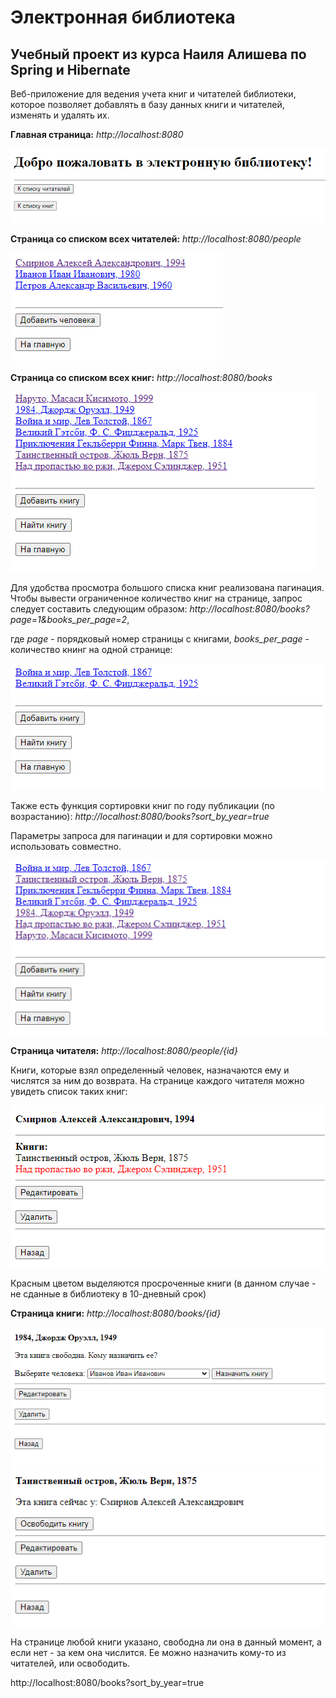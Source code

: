 # Электронная библиотека
## Учебный проект из курса Наиля Алишева по Spring и Hibernate

Веб-приложение для ведения учета книг и читателей библиотеки, которое позволяет добавлять в базу данных книги и читателей, изменять и удалять их.

**Главная страница:** *http://localhost:8080*

![screen](https://github.com/smileksey/Library_SpringBoot_app/blob/master/screens/index.png?raw=true)

**Страница со списком всех читателей:** *http://localhost:8080/people*

![screen](https://github.com/smileksey/Library_SpringBoot_app/blob/master/screens/readers.png?raw=true)

**Страница со списком всех книг:** *http://localhost:8080/books*

![screen](https://github.com/smileksey/Library_SpringBoot_app/blob/master/screens/books.png?raw=true)

Для удобства просмотра большого списка книг реализована пагинация. Чтобы вывести ограниченное количество книг на странице, запрос следует составить следующим образом: 
*http://localhost:8080/books?page=1&books_per_page=2*, 

где *page* - порядковый номер страницы с книгами, *books_per_page* - количество книнг на одной странице:

![screen](https://github.com/smileksey/Library_SpringBoot_app/blob/master/screens/pagination.png?raw=true)

Также есть функция сортировки книг по году публикации (по возрастанию): *http://localhost:8080/books?sort_by_year=true*

Параметры запроса для пагинации и для сортировки можно использовать совместно.

![screen](https://github.com/smileksey/Library_SpringBoot_app/blob/master/screens/sorted.png?raw=true)

**Страница читателя:** *http://localhost:8080/people/{id}*

Книги, которые взял определенный человек, назначаются ему и числятся за ним до возврата. На странице каждого читателя можно увидеть список таких книг:

![screen](https://github.com/smileksey/Library_SpringBoot_app/blob/master/screens/expired.png?raw=true)

Красным цветом выделяются просроченные книги (в данном случае - не сданные в библиотеку в 10-дневный срок)

**Страница книги:** *http://localhost:8080/books/{id}*

![screen](https://github.com/smileksey/Library_SpringBoot_app/blob/master/screens/vacant_book.png?raw=true)
![screen](https://github.com/smileksey/Library_SpringBoot_app/blob/master/screens/borrowed_book.png?raw=true)

На странице любой книги указано, свободна ли она в данный момент, а если нет - за кем она числится. Ее можно назначить кому-то из читателей, или освободить.

http://localhost:8080/books?sort_by_year=true
